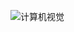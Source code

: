![计算机视觉](https://img-blog.csdnimg.cn/20200323161121269.png?x-oss-process=image/watermark,type_ZmFuZ3poZW5naGVpdGk,shadow_10,text_aHR0cHM6Ly9ibG9nLmNzZG4ubmV0L3FxXzQzNjA2NjUw,size_16,color_FFFFFF,t_70#pic_center)
